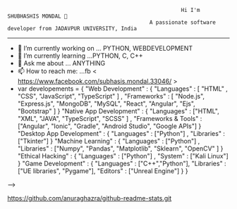                                                            Hi I'm SHUBHASHIS MONDAL 👋
                                                 A passionate software developer from JADAVPUR UNIVERSITY, India

___________________________________________________________________________________________________________________________________________________________________________

- 🔭 I’m currently working on ... PYTHON, WEBDEVELOPMENT
- 🌱 I’m currently learning ...PYTHON, C, C++
- 💬 Ask me about ... ANYTHING
- 📫 How to reach me: ...fb <  https://www.facebook.com/subhasis.mondal.33046/  >
- var developements = {
    "Web Development" : {
        "Languages" : [ "HTML" , "CSS", "JavaScript", "TypeScript" ] ,
        "Frameworks" : [ "Node.js", "Express.js", "MongoDB", 
                        "MySQL", "React", "Angular", "Ejs", "Bootstrap" ]
    }
    "Native App Development" : {
        "Languages" : ["HTML", "XML", "JAVA", "TypeScript", "SCSS" ] ,
        "Frameworks & Tools" : ["Angular", "Ionic",  "Gradle", "Android Studio", "Google APIs"]
    }
    "Desktop App Development" : {
        "Languages" : ["Python"] ,
        "Libraries" : ["Tkinter"]
    }
    "Machine Learning" : {
        "Languages" : ["Python"] ,
        "Libraries" : ["Numpy", "Pandas", "Matplotlib", "Sklearn", "OpenCV" ]
    }
    "Ethical Hacking" : {
        "Languages" : ["Python"] ,
        "System" : ["Kali Linux"]
    }
    "Game Development" : {
        "Languages" : ["C++","Python"],
        "Libraries" : ["UE libraries", "Pygame"],
        "Editors" : ["Unreal Engine"]
    }
}

-->

https://github.com/anuraghazra/github-readme-stats.git
